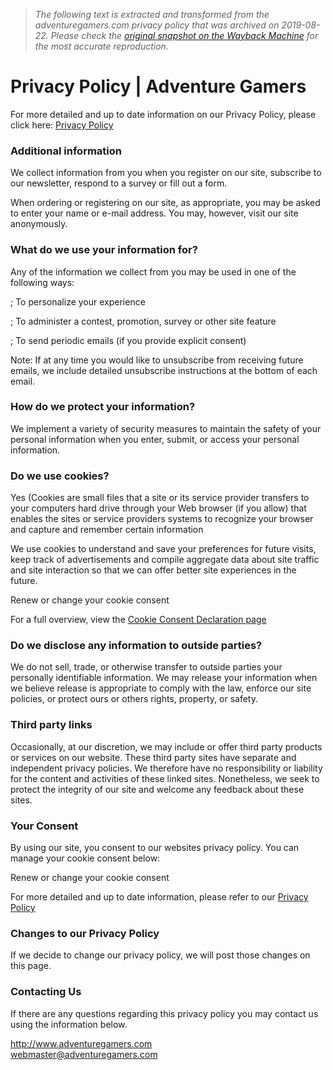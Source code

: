 > *The following text is extracted and transformed from the adventuregamers.com privacy policy that was archived on 2019-08-22. Please check the [original snapshot on the Wayback Machine](https://web.archive.org/web/20190822204958id_/https%3A//adventuregamers.com/about/privacy) for the most accurate reproduction.*

# Privacy Policy | Adventure Gamers

For more detailed and up to date information on our Privacy Policy, please click here: [Privacy Policy](https://www.iubenda.com/privacy-policy/60839761 "Privacy Policy")

### Additional information

We collect information from you when you register on our site, subscribe to our newsletter, respond to a survey or fill out a form.

When ordering or registering on our site, as appropriate, you may be asked to enter your name or e-mail address. You may, however, visit our site anonymously.

### What do we use your information for?

Any of the information we collect from you may be used in one of the following ways:

; To personalize your experience

; To administer a contest, promotion, survey or other site feature

; To send periodic emails (if you provide explicit consent)

Note: If at any time you would like to unsubscribe from receiving future emails, we include detailed unsubscribe instructions at the bottom of each email.

### How do we protect your information?

We implement a variety of security measures to maintain the safety of your personal information when you enter, submit, or access your personal information.

### Do we use cookies?

Yes (Cookies are small files that a site or its service provider transfers to your computers hard drive through your Web browser (if you allow) that enables the sites or service providers systems to recognize your browser and capture and remember certain information

We use cookies to understand and save your preferences for future visits, keep track of advertisements and compile aggregate data about site traffic and site interaction so that we can offer better site experiences in the future.

Renew or change your cookie consent

For a full overview, view the [Cookie Consent Declaration page](https://web.archive.org/about/cookie-declaration)

### Do we disclose any information to outside parties?

We do not sell, trade, or otherwise transfer to outside parties your personally identifiable information. We may release your information when we believe release is appropriate to comply with the law, enforce our site policies, or protect ours or others rights, property, or safety.

### Third party links

Occasionally, at our discretion, we may include or offer third party products or services on our website. These third party sites have separate and independent privacy policies. We therefore have no responsibility or liability for the content and activities of these linked sites. Nonetheless, we seek to protect the integrity of our site and welcome any feedback about these sites.

### Your Consent

By using our site, you consent to our websites privacy policy. You can manage your cookie consent below:

Renew or change your cookie consent

For more detailed and up to date information, please refer to our [Privacy Policy](https://www.iubenda.com/privacy-policy/60839761 "Privacy Policy")

### Changes to our Privacy Policy

If we decide to change our privacy policy, we will post those changes on this page.

### Contacting Us

If there are any questions regarding this privacy policy you may contact us using the information below.

http://www.adventuregamers.com  
[webmaster@adventuregamers.com](mailto:webmaster@adventuregamers.com)
